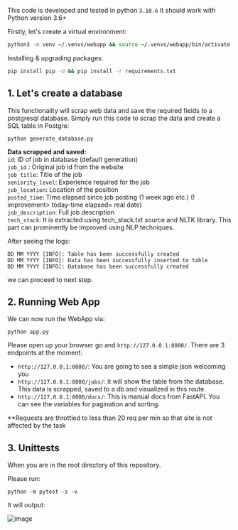 This code is developed and tested in python `3.10.6` It should work with Python version 3.6+

Firstly, let's create a virtual environment:

```zsh
python3 -m venv ~/.venvs/webapp && source ~/.venvs/webapp/bin/activate
```

Installing & upgrading packages:
```zsh
pip install pip -U && pip install -r requirements.txt
```

## 1. Let's create a database
This functionality will scrap web data and save the required fields to a postgresql database.
Simply run this code to scrap the data and create a SQL table in Postgre:
```
python generate_database.py
```

**Data scrapped and saved:** <br />
`id`: ID of job in database (default generation) <br />
`job_id` : Original job id from the website <br />
`job_title`: Title of the job <br />
`seniority_level`: Experience required for the job <br />
`job_location`: Location of the position <br />
`posted_time`: Time elapsed since job posting (1 week ago etc.) (! improvement> today-time elapsed= real date) <br /> 
`job_description`: Full job description <br />
`tech_stack`: It is extracted using tech_stack.txt source and NLTK library. This part can prominently be improved using NLP techniques. <br />

After seeing the logs:
```
DD MM YYYY [INFO]: Table has been successfully created
DD MM YYYY [INFO]: Data has been successfully inserted to table
DD MM YYYY [INFO]: Database has been successfully created
```
we can proceed to next step.

## 2. Running Web App

We can now run the WebApp via:
```
python app.py
```

Please open up your browser go and `http://127.0.0.1:8000/`.
There are 3 endpoints at the moment:
 - `http://127.0.0.1:8000/`: You are going to see a simple json welcoming you
 - `http://127.0.0.1:8000/jobs/`: it will show the table from the database. This data is scrapped, saved to a db and visualized in this route.
 - `http://127.0.0.1:8000/docs/`: This is manual docs from FastAPI. You can see the variables for pagination and sorting.

**Requests are throttled to less than 20 req per min so that site is not affected by
the task

## 3. Unittests

When you are in the root directory of this repository.

Please run:
```
python -m pytest -s -v
```

It will output:

![image](https://user-images.githubusercontent.com/25952802/235351576-84e1c26d-7d3e-49b5-a24b-8a5bf0cf3c9a.png)
